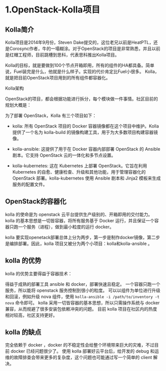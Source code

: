 # 1.OpenStack-Kolla项目


## Kolla简介
Kolla项目是2014年9月份，Steven Dake提交的，这位老兄以前是HeatPTL，还是Corosync作者，牛的一塌糊涂。对于OpenStack的项目是非常熟悉，并且以前是红帽工程师，目前跳槽到思科，代表思科推出Kolla项目。

Kolla的目标，就是要做到100个节点开箱即用，所有的组件的HA都具备。简单说，Fuel装完是什么，他就是什么样子。实现的代价肯定比Fuel小很多。
Kolla，就是把目前OpenStack项目用到的所有组件都容器化。

Kolla架构

OpenStack的项目，都会根据功能进行拆分，每个模块做一件事情。社区目前的规划大概是：

为了部署 OpenStack，Kolla 有三个项目如下：

- kolla: 所有 OpenStack 项目的 Docker 容器镜像都在这个项目中维护。Kolla 提供了一个名为 kolla-build 的镜像构建工具，用于为大多数项目构建容器镜像。

- kolla-ansible: 这提供了用于在 Docker 容器内部部署 OpenStack 的 Ansible 剧本。它支持 OpenStack 云的一体化和多节点设置。

- kolla-kubernetes: 这在 Kubernetes 上部署 OpenStack。它旨在利用 Kubernetes 的自愈、健康检查、升级和其他功能，用于管理容器化的 OpenStack 部署。kolla-kubernetes 使用 Ansible 剧本和 Jinja2 模板来生成服务的配置文件。





## OpenStack的容器化

kolla 的使命是为 openstack 云平台提供生产级别的、开箱即用的交付能力。kolla 的基本思想是一切皆容器，将所有服务基于 Docker 运行，并且保证一个容器只跑一个服务（进程），做到最小粒度的运行 docker。

kolla 要实现openetack部署总体上分为两步，第一步是制作docker镜像，第二步是编排部署。因此，kolla 项目又被分为两个小项目：kolla和kolla-ansible 。






## kolla 的优势

kolla 的优势主要得益于容器技术：

得益于成熟的部署工具 ansible 和 docker，部署快速且稳定。
一个容器只跑一个服务，所以能将 openstack 服务控制到很小的粒度。
可以以组件为单位进行升级和回滚，例如升级 nova 组件，使用 `kolla-ansible -i /path/to/inventory -t nova` 命令即可。
kolla 采用一切皆容器的基本思想，所以只需操作系统与 docker 兼容，从而规避了很多安装包依赖冲突的问题。
目前 kolla 项目在社区内的热度相对较高，社区支持更好。









## kolla 的缺点


完全依赖于 docker ，docker 的不稳定性会给整个环境带来巨大的灾难，不过目前 docker 已经问题很少了。
使用 kolla 部署好云平台后，给开发的 debug 和运维的故障排查会带来更多的复杂度，这个问题也可能通过写一个简单的 client 解决。
